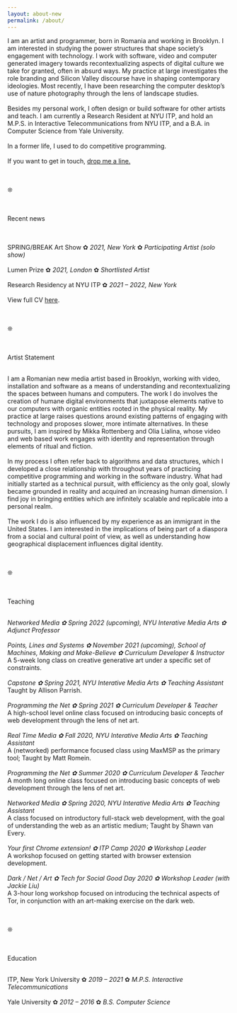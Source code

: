 ```yaml
---
layout: about-new
permalink: /about/
---
```

I am an artist and programmer, born in Romania and working in Brooklyn. I am interested in studying the power structures that shape society’s engagement with technology. I work with software, video and computer generated imagery towards recontextualizing aspects of digital culture we take for granted, often in absurd ways. My practice at large investigates the role branding and Silicon Valley discourse have in shaping contemporary ideologies. Most recently, I have been researching the computer desktop’s use of nature photography through the lens of landscape studies.
<br/><br/>
Besides my personal work, I often design or build software for other artists and teach. I am currently a Research Resident at NYU ITP, and hold an M.P.S. in Interactive Telecommunications from NYU ITP, and a B.A. in Computer Science from Yale University.
<br/><br/>
In a former life, I used to do competitive programming.
<br/><br/>
If you want to get in touch, <a href="mailto:c@cezar.io">drop me a line.</a>

<br/><br/>❊<br/><br/><br/>
<p style="text-decoration: none;">Recent news</p>
<br/><br/>
SPRING/BREAK Art Show ✿ <em>2021, New York</em> ✿ <em>Participating Artist (solo show)</em>
<br/><br/>
Lumen Prize ✿ <em>2021, London</em> ✿ <em>Shortlisted Artist</em>
<br/><br/>
Research Residency at NYU ITP ✿ <em>2021 – 2022, New York</em>
<br/><br/>
View full CV <a href="https://docs.google.com/document/d/1qqE1sC9OasS2NU2cGLhji9NmopRdeTJbQREjjcqoMmQ/edit?usp=sharing">here</a>.

<br/><br/>❊<br/><br/><br/>
<p style="text-decoration: none;">Artist Statement</p>
<br/>
I am a Romanian new media artist based in Brooklyn, working with video, installation and software as a means of understanding and recontextualizing the spaces between humans and computers. The work I do involves the creation of humane digital environments that juxtapose elements native to our computers with organic entities rooted in the physical reality. My practice at large raises questions around existing patterns of engaging with technology and proposes slower, more intimate alternatives. In these pursuits, I am inspired by Mikka Rottenberg and Olia Lialina, whose video and web based work engages with identity and representation through elements of ritual and fiction. 
<br/><br/>
In my process I often refer back to algorithms and data structures, which I developed a close relationship with throughout years of practicing competitive programming and working in the software industry. What had initially started as a technical pursuit, with efficiency as the only goal, slowly became grounded in reality and acquired an increasing human dimension. I find joy in bringing entities which are infinitely scalable and replicable into a personal realm.
<br/><br/>
The work I do is also influenced by my experience as an immigrant in the United States. I am interested in the implications of being part of a diaspora from a social and cultural point of view, as well as understanding how geographical displacement influences digital identity.

<br/><br/>❊<br/><br/><br/>
<p style="text-decoration: none;">Teaching</p>
<br/>
<em>Networked Media ✿ Spring 2022 (upcoming), NYU Interative Media Arts ✿ Adjunct Professor</em>
<br/><br/>
<em>Points, Lines and Systems ✿ November 2021 (upcoming), School of Machines, Making and Make-Believe ✿ Curriculum Developer & Instructor</em><br/>A 5-week long class on creative generative art under a specific set of constraints.
<br/><br/>
<em>Capstone ✿ Spring 2021, NYU Interative Media Arts ✿ Teaching Assistant</em><br/>Taught by Allison Parrish.
<br/><br/>
<em>Programming the Net ✿ Spring 2021 ✿ Curriculum Developer & Teacher</em><br/>A high-school level online class focused on introducing basic concepts of web development through the lens of net art.
<br/><br/>
<em>Real Time Media ✿ Fall 2020, NYU Interative Media Arts ✿ Teaching Assistant</em><br/>A (networked) performance focused class using MaxMSP as the primary tool; Taught by Matt Romein.
<br/><br/>
<em>Programming the Net ✿ Summer 2020 ✿ Curriculum Developer & Teacher</em><br/>A month long online class focused on introducing basic concepts of web development through the lens of net art.
<br/><br/>
<em>Networked Media ✿ Spring 2020, NYU Interative Media Arts ✿ Teaching Assistant</em><br/>A class focused on introductory full-stack web development, with the goal of understanding the web as an artistic medium; Taught by Shawn van Every.
<br/><br/>
<em>Your first Chrome extension! ✿ ITP Camp 2020 ✿ Workshop Leader</em><br/>A workshop focused on getting started with browser extension development.
<br/><br/>
<em>Dark / Net / Art ✿ Tech for Social Good Day 2020 ✿ Workshop Leader (with Jackie Liu)</em><br/>A 3-hour long workshop focused on introducing the technical aspects of Tor, in conjunction with an art-making exercise on the dark web.

<br/><br/>❊<br/><br/><br/>
<p style="text-decoration: none;">Education</p>
<br/>
ITP, New York University ✿ <em> 2019 – 2021 </em> ✿ <em>M.P.S. Interactive Telecommunications</em>
<br/><br/>
Yale University ✿ <em> 2012 – 2016 </em> ✿ <em>B.S. Computer Science</em>
<br/><br/>

<!--
<div class="about-container">
I am an artist and programmer, interested in expressions of intimacy in the digital realm. I consider the web to be my primary medium, but I have also worked with mobile applications, game engines, physical computing, augmented reality or print graphic design.

<br/><br/>

In a former life, I used to do competitive programming.

<br/><br/>

More recently, I have been designing or developing software for artists such as <a class="underlined" href="http://www.evan-roth.com/" target="__blank">Evan Roth</a> and <a class="underlined" href="http://taeyoonchoi.com/" target="__blank">Taeyoon Choi</a>. I have also been involved with two start-ups in the education world, <a class="underlined" href="https://www.fablestudios.com" target="__blank">Fable Studios</a> and <a class="underlined" href="https://www.gakko.org" target="__blank">Gakko</a>. 

<br/><br/>

I am currently pursuing a two-year long masters program at <a class="underlined" href="https://itp.nyu.edu" target="__blank">NYU ITP</a> and keeping a <a class="underlined" href="/blog" target="__blank">blog</a> about it.

<br/><br/>

Available for work. <a class="underlined" href="mailto:c@cezar.io">Say hi!</a>
</div>
-->